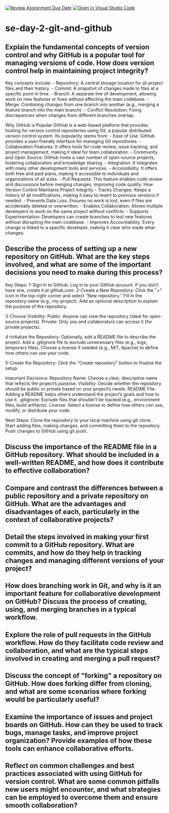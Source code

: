[![Review Assignment Due Date](https://classroom.github.com/assets/deadline-readme-button-22041afd0340ce965d47ae6ef1cefeee28c7c493a6346c4f15d667ab976d596c.svg)](https://classroom.github.com/a/8wgCKhpZ)
[![Open in Visual Studio Code](https://classroom.github.com/assets/open-in-vscode-2e0aaae1b6195c2367325f4f02e2d04e9abb55f0b24a779b69b11b9e10269abc.svg)](https://classroom.github.com/online_ide?assignment_repo_id=18420212&assignment_repo_type=AssignmentRepo)
# se-day-2-git-and-github
## Explain the fundamental concepts of version control and why GitHub is a popular tool for managing versions of code. How does version control help in maintaining project integrity?
  Key concepts include:
       - Repository: A central storage location for all project files and their history.
       - Commit: A snapshot of changes made to files at a specific point in time.
      -  Branch: A separate line of development, allowing work on new features or fixes without affecting the main codebase.
      -  Merge: Combining changes from one branch into another (e.g., merging a feature branch into the main branch).
       - Conflict Resolution: Fixing discrepancies when changes from different branches overlap.

  Why GitHub is Popular
    GitHub is a web-based platform that provides hosting for version control repositories using Git, a popular distributed version control system. Its popularity stems from:
       - Ease of Use: GitHub provides a user-friendly interface for managing Git repositories.
       - Collaboration Features: It offers tools for code review, issue tracking, and project management, making it ideal for team collaboration.
      -  Community and Open Source: GitHub hosts a vast number of open-source projects, fostering collaboration and knowledge sharing.
       - Integration: It integrates with many other development tools and services.
       - Accessibility: It offers both free and paid plans, making it accessible to individuals and organizations of all sizes.
      -  Pull Requests: This feature enables code review and discussions before merging changes, improving code quality.
How Version Control Maintains Project Integrity
     - Tracks Changes: Keeps a history of all modifications, making it easy to revert to previous versions if needed.
     - Prevents Data Loss: Ensures no work is lost, even if files are accidentally deleted or overwritten.
     - Enables Collaboration: Allows multiple developers to work on the same project without conflicts.
     - Supports Experimentation: Developers can create branches to test new features without disrupting the main codebase.
     - Improves Accountability: Every change is linked to a specific developer, making it clear who made what changes.

## Describe the process of setting up a new repository on GitHub. What are the key steps involved, and what are some of the important decisions you need to make during this process?
  Key Steps:
1-Sign In to GitHub: Log in to your GitHub account. If you don’t have one, create it at github.com.
2-Create a New Repository:
  Click the "+" icon in the top-right corner and select "New repository."
  Fill in the repository name (e.g., my-project).
  Add an optional description to explain the purpose of the repository.

3-Choose Visibility:
  Public: Anyone can view the repository (ideal for open-source projects).
  Private: Only you and collaborators can access it (for private projects).

4-Initialize the Repository:
  Optionally, add a README file to describe the project.
  Add a .gitignore file to exclude unnecessary files (e.g., logs, temporary files).
  Choose a license if needed (e.g., MIT, Apache) to define how others can use your code.

5-Create the Repository: Click the "Create repository" button to finalize the setup.

Important Decisions:
  Repository Name: Choose a clear, descriptive name that reflects the project’s purpose.
  Visibility: Decide whether the repository should be public or private based on your project’s needs.
  README File: Adding a README helps others understand the project’s goals and how to use it.
  .gitignore: Exclude files that shouldn’t be tracked (e.g., environment files, build artifacts).
  License: Select a license to define how others can use, modify, or distribute your code.

Next Steps:
  Clone the repository to your local machine using git clone <repository-url>.
  Start adding files, making changes, and committing them to the repository.
  Push changes to GitHub using git push.
  
## Discuss the importance of the README file in a GitHub repository. What should be included in a well-written README, and how does it contribute to effective collaboration?

## Compare and contrast the differences between a public repository and a private repository on GitHub. What are the advantages and disadvantages of each, particularly in the context of collaborative projects?

## Detail the steps involved in making your first commit to a GitHub repository. What are commits, and how do they help in tracking changes and managing different versions of your project?

## How does branching work in Git, and why is it an important feature for collaborative development on GitHub? Discuss the process of creating, using, and merging branches in a typical workflow.

## Explore the role of pull requests in the GitHub workflow. How do they facilitate code review and collaboration, and what are the typical steps involved in creating and merging a pull request?

## Discuss the concept of "forking" a repository on GitHub. How does forking differ from cloning, and what are some scenarios where forking would be particularly useful?

## Examine the importance of issues and project boards on GitHub. How can they be used to track bugs, manage tasks, and improve project organization? Provide examples of how these tools can enhance collaborative efforts.

## Reflect on common challenges and best practices associated with using GitHub for version control. What are some common pitfalls new users might encounter, and what strategies can be employed to overcome them and ensure smooth collaboration?
